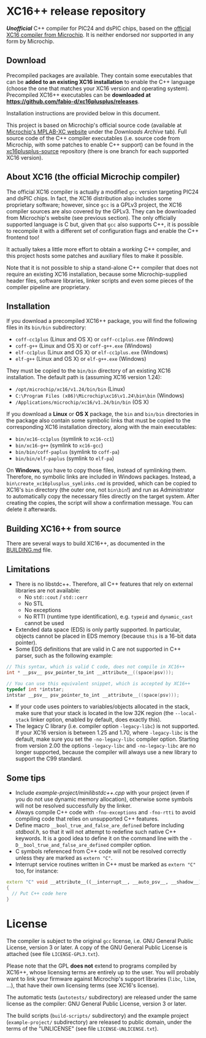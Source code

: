 # XC16++ release repository

***Unofficial*** C++ compiler for PIC24 and dsPIC chips, based on the [official
XC16 compiler from Microchip](https://www.microchip.com/mplab/compilers).
It is neither endorsed nor supported in any form by Microchip.

## Download

Precompiled packages are available. They contain some executables that can be
**added to an existing XC16 installation** to enable the C++ language (choose
the one that matches your XC16 version and operating system). Precompiled XC16++
executables can be **downloaded at
https://github.com/fabio-d/xc16plusplus/releases**.

Installation instructions are provided below in this document.

This project is based on Microchip's official source code (available at
[Microchip's MPLAB-XC website](https://www.microchip.com/mplab/compilers) under
the *Downloads Archive* tab). Full source code of the C++ compiler executables
(i.e. source code from Microchip, with some patches to enable C++ support) can
be found in the
[xc16plusplus-source](https://github.com/fabio-d/xc16plusplus-source/branches/all)
repository (there is one branch for each supported XC16 version).

## About XC16 (the official Microchip compiler)

The official XC16 compiler is actually a modified `gcc` version targeting PIC24
and dsPIC chips. In fact, the XC16 distribution also includes some proprietary
software; however, since `gcc` is a GPLv3 project, the XC16 compiler sources are
also covered by the GPLv3. They can be downloaded from Microchip's website (see
previous section). The only officially supported language is C but, given that
`gcc` also supports C++, it is possible to recompile it with a different set
of configuration flags and enable the C++ frontend too!

It actually takes a little more effort to obtain a *working* C++ compiler, and
this project hosts some patches and auxiliary files to make it possible.

Note that it is not possible to ship a stand-alone C++ compiler that does not
require an existing XC16 installation, because some Microchip-supplied header
files, software libraries, linker scripts and even some pieces of the compiler
pipeline are proprietary.

## Installation

If you download a precompiled XC16++ package, you will find the following files
in its `bin/bin` subdirectory:
 * `coff-cc1plus` (Linux and OS X) or `coff-cc1plus.exe` (Windows)
 * `coff-g++` (Linux and OS X) or `coff-g++.exe` (Windows)
 * `elf-cc1plus` (Linux and OS X) or `elf-cc1plus.exe` (Windows)
 * `elf-g++` (Linux and OS X) or `elf-g++.exe` (Windows)

They must be copied to the `bin/bin` directory of an existing XC16 installation.
The default path is (assuming XC16 version 1.24):
 * `/opt/microchip/xc16/v1.24/bin/bin` (Linux)
 * `C:\Program Files (x86)\Microchip\xc16\v1.24\bin\bin` (Windows)
 * `/Applications/microchip/xc16/v1.24/bin/bin` (OS X)

If you download a **Linux** or **OS X** package, the `bin` and `bin/bin`
directories in the package also contain some symbolic links that must be copied
to the corresponding XC16 installation directory, along with the main
executables:
 * `bin/xc16-cc1plus` (symlink to `xc16-cc1`)
 * `bin/xc16-g++` (symlink to `xc16-gcc`)
 * `bin/bin/coff-paplus` (symlink to `coff-pa`)
 * `bin/bin/elf-paplus` (symlink to `elf-pa`)

On **Windows**, you have to copy those files, instead of symlinking them.
Therefore, no symbolic links are included in Windows packages. Instead, a
`bin\create_xc16plusplus_symlinks.cmd` is provided, which can be copied to
XC16's `bin` directory (the outer one, not `bin\bin`!) and run as Administrator
to automatically copy the necessary files directly on the target system. After
creating the copies, the script will show a confirmation message. You can delete
it afterwards.

## Building XC16++ from source

There are several ways to build XC16++, as documented in the
[BUILDING.md](https://github.com/fabio-d/xc16plusplus/blob/master/BUILDING.md)
file.

## Limitations
 * There is no libstdc++. Therefore, all C++ features that rely on external
   libraries are not available:
    * No `std::cout` / `std::cerr`
    * No STL
    * No exceptions
    * No RTTI (runtime type identification), e.g. `typeid` and `dynamic_cast`
      cannot be used
 * Extended data space (EDS) is only partly supported. In particular, objects
   cannot be placed in EDS memory (because `this` is a 16-bit data pointer).
 * Some EDS definitions that are valid in C are not supported in C++ parser,
   such as the following example:
```C
// This syntax, which is valid C code, does not compile in XC16++
int * __psv__ psv_pointer_to_int __attribute__((space(psv)));

// You can use this equivalent snippet, which is accepted by XC16++
typedef int *intstar;
intstar __psv__ psv_pointer_to_int __attribute__((space(psv)));
```
 * If your code uses pointers to variables/objects allocated in the stack,
   make sure that your stack is located in the low 32K region (the
   `--local-stack` linker option, enabled by default, does exactly this).
 * The legacy C library (i.e. compiler option `-legacy-libc`) is not supported.
   If your XC16 version is between 1.25 and 1.70, where `-legacy-libc` is the
   default, make sure you set the `-no-legacy-libc` compiler option. Starting
   from version 2.00 the options `-legacy-libc` and `-no-legacy-libc` are no
   longer supported, because the compiler will always use a new library to
   support the C99 standard.

## Some tips
 * Include *example-project/minilibstdc++.cpp* with your project (even if you do
   not use dynamic memory allocation), otherwise some symbols will not be
   resolved successfully by the linker.
 * Always compile C++ code with `-fno-exceptions` and `-fno-rtti` to avoid
   compiling code that relies on unsupported C++ features.
 * Define macro `__bool_true_and_false_are_defined` before including
   *stdbool.h*, so that it will not attempt to redefine such native C++
   keywords. It is a good idea to define it on the command line with the
   `-D__bool_true_and_false_are_defined` compiler option.
 * C symbols referenced from C++ code will not be resolved correctly unless they
   are marked as `extern "C"`.
 * Interrupt service routines written in C++ must be marked as `extern "C"` too,
   for instance:
```C++
extern "C" void __attribute__((__interrupt__, __auto_psv__, __shadow__)) _T1Interrupt(void)
{
  // Put C++ code here
}
```

# License

The compiler is subject to the original `gcc` license, i.e. GNU General Public
License, version 3 or later. A copy of the GNU General Public License is
attached (see file `LICENSE-GPL3.txt`).

Please note that the GPL **does not** extend to programs compiled by XC16++,
whose licensing terms are entirely up to the user. You will probably want to
link your firmware against Microchip's support libraries (`libc`, `libm`, ...),
that have their own licensing terms (see XC16's license).

The automatic tests (`autotests/` subdirectory) are released under the same
license as the compiler: GNU General Public License, version 3 or later.

The build scripts (`build-scripts/` subdirectory) and the example project
(`example-project/` subdirectory) are released to public domain, under the terms
of the "UNLICENSE" (see file `LICENSE-UNLICENSE.txt`).
